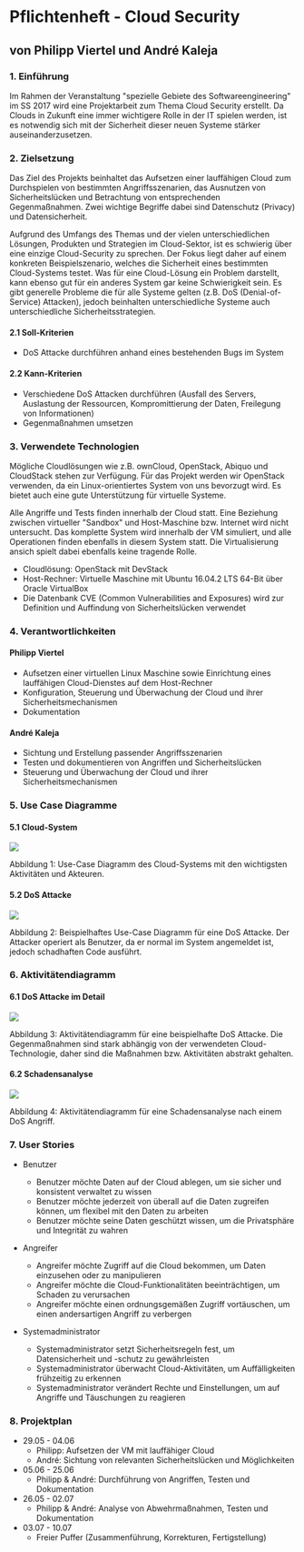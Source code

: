 # Pflichtenheft - Cloud Security
## von Philipp Viertel und André Kaleja

### 1. Einführung

Im Rahmen der Veranstaltung "spezielle Gebiete des Softwareengineering" im SS 2017 wird eine Projektarbeit zum Thema Cloud Security erstellt. Da Clouds in Zukunft eine immer wichtigere Rolle in der IT spielen werden, ist es notwendig sich mit der Sicherheit dieser neuen Systeme stärker auseinanderzusetzen.

### 2. Zielsetzung

Das Ziel des Projekts beinhaltet das Aufsetzen einer lauffähigen Cloud zum Durchspielen von bestimmten Angriffsszenarien, das Ausnutzen von Sicherheitslücken und Betrachtung von entsprechenden Gegenmaßnahmen. Zwei wichtige Begriffe dabei sind Datenschutz (Privacy) und Datensicherheit.

Aufgrund des Umfangs des Themas und der vielen unterschiedlichen Lösungen, Produkten und Strategien im Cloud-Sektor, ist es schwierig über eine einzige Cloud-Security zu sprechen. Der Fokus liegt daher auf einem konkreten Beispielszenario, welches die Sicherheit eines bestimmten Cloud-Systems testet. Was für eine Cloud-Lösung ein Problem darstellt, kann ebenso gut für ein anderes System gar keine Schwierigkeit sein. Es gibt generelle Probleme die für alle Systeme gelten (z.B. DoS (Denial-of-Service) Attacken), jedoch beinhalten unterschiedliche Systeme auch unterschiedliche Sicherheitsstrategien.

#### 2.1 Soll-Kriterien

* DoS Attacke durchführen anhand eines bestehenden Bugs im System

#### 2.2 Kann-Kriterien

* Verschiedene DoS Attacken durchführen (Ausfall des Servers, Auslastung der Ressourcen, Kompromittierung der Daten, Freilegung von Informationen)
* Gegenmaßnahmen umsetzen

### 3. Verwendete Technologien

Mögliche Cloudlösungen wie z.B. ownCloud, OpenStack, Abiquo und CloudStack stehen zur Verfügung. Für das Projekt werden wir OpenStack verwenden, da ein Linux-orientiertes System von uns bevorzugt wird. Es bietet auch eine gute Unterstützung für virtuelle Systeme.

Alle Angriffe und Tests finden innerhalb der Cloud statt. Eine Beziehung zwischen virtueller "Sandbox" und Host-Maschine bzw. Internet wird nicht untersucht. Das komplette System wird innerhalb der VM simuliert, und alle Operationen finden ebenfalls in diesem System statt. Die Virtualisierung ansich spielt dabei ebenfalls keine tragende Rolle.

* Cloudlösung: OpenStack mit DevStack
* Host-Rechner: Virtuelle Maschine mit Ubuntu 16.04.2 LTS 64-Bit über Oracle VirtualBox
* Die Datenbank CVE (Common Vulnerabilities and Exposures) wird zur Definition und Auffindung von Sicherheitslücken verwendet

### 4. Verantwortlichkeiten

#### Philipp Viertel

* Aufsetzen einer virtuellen Linux Maschine sowie Einrichtung eines lauffähigen Cloud-Dienstes auf dem Host-Rechner
* Konfiguration, Steuerung und Überwachung der Cloud und ihrer Sicherheitsmechanismen
* Dokumentation

#### André Kaleja

* Sichtung und Erstellung passender Angriffsszenarien
* Testen und dokumentieren von Angriffen und Sicherheitslücken
* Steuerung und Überwachung der Cloud und ihrer Sicherheitsmechanismen

### 5. Use Case Diagramme

#### 5.1 Cloud-System
![](assets/Cloud_use_case.png)

Abbildung 1: Use-Case Diagramm des Cloud-Systems mit den wichtigsten Aktivitäten und Akteuren.

#### 5.2 DoS Attacke
![](assets/DoS_Attack_use_case.png)

Abbildung 2: Beispielhaftes Use-Case Diagramm für eine DoS Attacke. Der Attacker operiert als Benutzer, da er normal im System angemeldet ist, jedoch schadhaften Code ausführt.

### 6. Aktivitätendiagramm

#### 6.1 DoS Attacke im Detail
![](assets/Aktivitaeten_Diagramm_Beispiel.png)

Abbildung 3: Aktivitätendiagramm für eine beispielhafte DoS Attacke. Die Gegenmaßnahmen sind stark abhängig von der verwendeten Cloud-Technologie, daher sind die Maßnahmen bzw. Aktivitäten abstrakt gehalten.

#### 6.2 Schadensanalyse
![](assets/SchadensanalyseDos.png)

Abbildung 4: Aktivitätendiagramm für eine Schadensanalyse nach einem DoS Angriff.

### 7. User Stories

* Benutzer
	* Benutzer möchte Daten auf der Cloud ablegen, um sie sicher und konsistent verwaltet zu wissen
	* Benutzer möchte jederzeit von überall auf die Daten zugreifen können, um flexibel mit den Daten zu arbeiten
	* Benutzer möchte seine Daten geschützt wissen, um die Privatsphäre und Integrität zu wahren

* Angreifer
	* Angreifer möchte Zugriff auf die Cloud bekommen, um Daten einzusehen oder zu manipulieren
	* Angreifer möchte die Cloud-Funktionalitäten beeinträchtigen, um Schaden zu verursachen
	* Angreifer möchte einen ordnungsgemäßen Zugriff vortäuschen, um einen andersartigen Angriff zu verbergen

* Systemadministrator
	* Systemadministrator setzt Sicherheitsregeln fest, um Datensicherheit und -schutz zu gewährleisten
	* Systemadministrator überwacht Cloud-Aktivitäten, um Auffälligkeiten frühzeitig zu erkennen
	* Systemadministrator verändert Rechte und Einstellungen, um auf Angriffe und Täuschungen zu reagieren

### 8. Projektplan

* 29.05 - 04.06
	* Philipp: Aufsetzen der VM mit lauffähiger Cloud
	* André: Sichtung von relevanten Sicherheitslücken und Möglichkeiten
* 05.06 - 25.06
	* Philipp & André: Durchführung von Angriffen, Testen und Dokumentation
* 26.05 - 02.07
	* Philipp & André: Analyse von Abwehrmaßnahmen, Testen und Dokumentation
* 03.07 - 10.07
	* Freier Puffer (Zusammenführung, Korrekturen, Fertigstellung)


